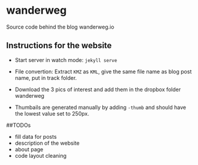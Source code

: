 # wanderweg
Source code behind the blog wanderweg.io

## Instructions for the website

- Start server in watch mode: `jekyll serve`

- File convertion: Extract `KMZ` as `KML`, give the same file name as blog post name, put in track folder.

- Download the 3 pics of interest and add them in the dropbox folder wanderweg
- Thumbails are generated manually by adding `-thumb` and should have the lowest value set to 250px.

##TODOs
- fill data for posts
- description of the website
- about page
- code layout cleaning
